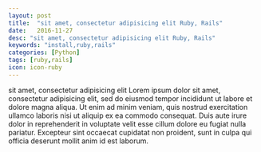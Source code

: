 ```yaml
---
layout: post
title:  "sit amet, consectetur adipisicing elit Ruby, Rails"
date:   2016-11-27
desc: "sit amet, consectetur adipisicing elit Ruby, Rails"
keywords: "install,ruby,rails"
categories: [Python]
tags: [ruby,rails]
icon: icon-ruby
---
```

sit amet, consectetur adipisicing elit
Lorem ipsum dolor sit amet, consectetur adipisicing elit, sed do eiusmod
tempor incididunt ut labore et dolore magna aliqua. Ut enim ad minim veniam,
quis nostrud exercitation ullamco laboris nisi ut aliquip ex ea commodo
consequat. Duis aute irure dolor in reprehenderit in voluptate velit esse
cillum dolore eu fugiat nulla pariatur. Excepteur sint occaecat cupidatat non
proident, sunt in culpa qui officia deserunt mollit anim id est laborum.